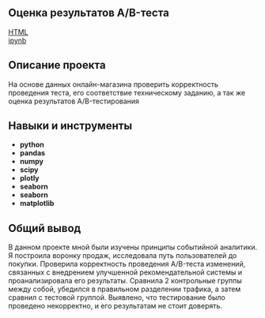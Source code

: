 ## Оценка результатов A/B-теста
[HTML](https://github.com/aq2003/Portfolio/blob/main/Gold%20Recovery/P9_Portfolio.html)     
[ipynb](https://github.com/aq2003/Portfolio/blob/main/Gold%20Recovery/P9_Portfolio.ipynb)

## Описание проекта

На основе данных онлайн-магазина проверить корректность проведения теста, его соответствие техническому заданию, а так же оценка результатов A/B-тестирования 

## Навыки и инструменты

- **python**
- **pandas**
- **numpy**
- **scipy**
- **plotly**
- **seaborn**
- **seaborn**
- **matplotlib**

## 

## Общий вывод

В данном проекте мной были изучены принципы событийной аналитики. Я построила воронку продаж, исследовала путь пользователей до покупки. Проверила корректность проведения A/B-теста изменений, связанных с внедрением улучшенной рекомендательной системы и проанализировала его результаты. Сравнила 2 контрольные группы между собой, убедился в правильном разделении трафика, а затем сравнил с тестовой группой.
Выявлено, что тестирование было проведено некорректно, и его результатам не стоит доверять.

